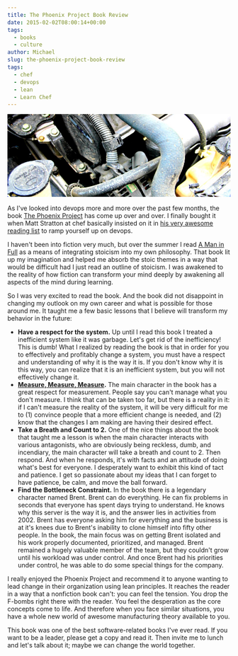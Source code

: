 ```yaml
---
title: The Phoenix Project Book Review
date: 2015-02-02T08:00:14+00:00
tags:
  - books
  - culture
author: Michael
slug: the-phoenix-project-book-review
tags:
  - chef
  - devops
  - lean
  - Learn Chef
---
```

<div class="full-width">
  <img src="/images/feature-the-phoenix-project-book-review.jpg" alt="Phoenix Project" />
</div>

As I've looked into devops more and more over the past few months, the book [The Phoenix Project](http://amzn.to/1AinIdB) has come up over and over. I finally bought it when Matt Stratton at chef basically insisted on it in [his very awesome reading list](http://www.mattstratton.com/tech/devops) to ramp yourself up on devops.

I haven't been into fiction very much, but over the summer I read [A Man in Full](http://amzn.to/1zx9aT7) as a means of integrating stoicism into my own philosophy. That book lit up my imagination and helped me absorb the stoic themes in a way that would be difficult had I just read an outline of stoicism. I was awakened to the reality of how fiction can transform your mind deeply by awakening all aspects of the mind during learning.

So I was very excited to read the book. And the book did not disappoint in changing my outlook on my own career and what is possible for those around me. It taught me a few basic lessons that I believe will transform my behavior in the future:

  * **Have a respect for the system.** Up until I read this book I treated a inefficient system like it was garbage. Let's get rid of the inefficiency! This is dumb! What I realized by reading the book is that in order for you to effectively and profitably change a system, you must have a respect and understanding of why it is the way it is. If you don't know why it is this way, you can realize that it is an inefficient system, but you will not effectively change it.
  * **[Measure, Measure, Measure](/measure-for-reality/).** The main character in the book has a great respect for measurement. People say you can't manage what you don't measure. I think that can be taken too far, but there is a reality in it: if I can't measure the reality of the system, it will be very difficult for me to (1) convince people that a more efficient change is needed, and (2) know that the changes I am making are having their desired effect.
  * **Take a Breath and Count to 2.** One of the nice things about the book that taught me a lesson is when the main character interacts with various antagonists, who are obviously being reckless, dumb, and incendiary, the main character will take a breath and count to 2. Then respond. And when he responds, it's with facts and an attitude of doing what's best for everyone. I desperately want to exhibit this kind of tact and patience. I get so passionate about my ideas that I can forget to have patience, be calm, and move the ball forward.
  * **Find the Bottleneck Constraint.** In the book there is a legendary character named Brent. Brent can do everything. He can fix problems in seconds that everyone has spent days trying to understand. He knows why this server is the way it is, and the answer lies in activities from 2002. Brent has everyone asking him for everything and the business is at it's knees due to Brent's inability to clone himself into fifty other people. In the book, the main focus was on getting Brent isolated and his work properly documented, prioritized, and managed. Brent remained a hugely valuable member of the team, but they couldn't grow until his workload was under control. And once Brent had his priorities under control, he was able to do some special things for the company.

I really enjoyed the Phoenix Project and recommend it to anyone wanting to lead change in their organization using lean principles. It reaches the reader in a way that a nonfiction book can't: you can feel the tension. You drop the F-bombs right there with the reader. You feel the desperation as the core concepts come to life. And therefore when you face similar situations, you have a whole new world of awesome manufacturing theory available to you.

This book was one of the best software-related books I've ever read. If you want to be a leader, please get a copy and read it. Then invite me to lunch and let's talk about it; maybe we can change the world together.